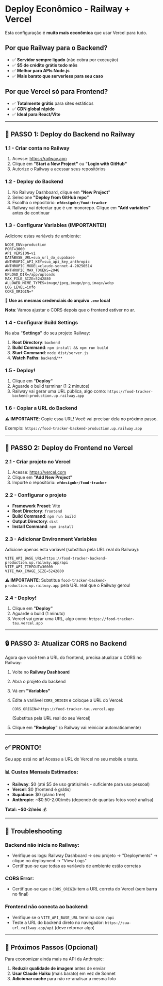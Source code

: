 # Deploy Econômico - Railway + Vercel

Esta configuração é **muito mais econômica** que usar Vercel para tudo.

## Por que Railway para o Backend?

- ✅ **Servidor sempre ligado** (não cobra por execução)
- ✅ **$5 de crédito grátis todo mês**
- ✅ **Melhor para APIs Node.js**
- ✅ **Mais barato que serverless para seu caso**

## Por que Vercel só para Frontend?

- ✅ **Totalmente grátis** para sites estáticos
- ✅ **CDN global rápido**
- ✅ **Ideal para React/Vite**

---

## 🚂 PASSO 1: Deploy do Backend no Railway

### 1.1 - Criar conta no Railway

1. Acesse: https://railway.app
2. Clique em **"Start a New Project"** ou **"Login with GitHub"**
3. Autorize o Railway a acessar seus repositórios

### 1.2 - Deploy do Backend

1. No Railway Dashboard, clique em **"New Project"**
2. Selecione **"Deploy from GitHub repo"**
3. Escolha o repositório: **`efdesignbr/food-tracker`**
4. Railway vai detectar que é um monorepo. Clique em **"Add variables"** antes de continuar

### 1.3 - Configurar Variables (IMPORTANTE!)

Adicione estas variáveis de ambiente:

```
NODE_ENV=production
PORT=3000
API_VERSION=v1
DATABASE_URL=sua_url_do_supabase
ANTHROPIC_API_KEY=sua_api_key_anthropic
ANTHROPIC_MODEL=claude-sonnet-4-20250514
ANTHROPIC_MAX_TOKENS=2048
UPLOAD_DIR=/app/uploads
MAX_FILE_SIZE=5242880
ALLOWED_MIME_TYPES=image/jpeg,image/png,image/webp
LOG_LEVEL=info
CORS_ORIGIN=*
```

**📝 Use as mesmas credenciais do arquivo `.env` local**

**Nota**: Vamos ajustar o CORS depois que o frontend estiver no ar.

### 1.4 - Configurar Build Settings

Na aba **"Settings"** do seu projeto Railway:

1. **Root Directory**: `backend`
2. **Build Command**: `npm install && npm run build`
3. **Start Command**: `node dist/server.js`
4. **Watch Paths**: `backend/**`

### 1.5 - Deploy!

1. Clique em **"Deploy"**
2. Aguarde o build terminar (1-2 minutos)
3. Railway vai gerar uma URL pública, algo como: `https://food-tracker-backend-production.up.railway.app`

### 1.6 - Copiar a URL do Backend

**⚠️ IMPORTANTE**: Copie essa URL! Você vai precisar dela no próximo passo.

Exemplo: `https://food-tracker-backend-production.up.railway.app`

---

## 🎨 PASSO 2: Deploy do Frontend no Vercel

### 2.1 - Criar projeto no Vercel

1. Acesse: https://vercel.com
2. Clique em **"Add New Project"**
3. Importe o repositório: **`efdesignbr/food-tracker`**

### 2.2 - Configurar o projeto

- **Framework Preset**: Vite
- **Root Directory**: `frontend`
- **Build Command**: `npm run build`
- **Output Directory**: `dist`
- **Install Command**: `npm install`

### 2.3 - Adicionar Environment Variables

Adicione apenas esta variável (substitua pela URL real do Railway):

```
VITE_API_BASE_URL=https://food-tracker-backend-production.up.railway.app/api
VITE_API_TIMEOUT=30000
VITE_MAX_IMAGE_SIZE=5242880
```

**⚠️ IMPORTANTE**: Substitua `food-tracker-backend-production.up.railway.app` pela URL real que o Railway gerou!

### 2.4 - Deploy!

1. Clique em **"Deploy"**
2. Aguarde o build (1 minuto)
3. Vercel vai gerar uma URL, algo como: `https://food-tracker-tau.vercel.app`

---

## 🔒 PASSO 3: Atualizar CORS no Backend

Agora que você tem a URL do frontend, precisa atualizar o CORS no Railway:

1. Volte no **Railway Dashboard**
2. Abra o projeto do backend
3. Vá em **"Variables"**
4. Edite a variável `CORS_ORIGIN` e coloque a URL do Vercel:
   ```
   CORS_ORIGIN=https://food-tracker-tau.vercel.app
   ```
   (Substitua pela URL real do seu Vercel)

5. Clique em **"Redeploy"** (o Railway vai reiniciar automaticamente)

---

## ✅ PRONTO!

Seu app está no ar! Acesse a URL do Vercel no seu mobile e teste.

### 📊 Custos Mensais Estimados:

- **Railway**: $0 (até $5 de uso grátis/mês - suficiente para uso pessoal)
- **Vercel**: $0 (frontend é grátis)
- **Supabase**: $0 (plano free)
- **Anthropic**: ~$0.50-2.00/mês (depende de quantas fotos você analisa)

**Total: ~$0-2/mês** 💰

---

## 🔧 Troubleshooting

### Backend não inicia no Railway:
- Verifique os logs: Railway Dashboard → seu projeto → "Deployments" → clique no deployment → "View Logs"
- Certifique-se que todas as variáveis de ambiente estão corretas

### CORS Error:
- Certifique-se que o `CORS_ORIGIN` tem a URL correta do Vercel (sem barra no final)

### Frontend não conecta ao backend:
- Verifique se o `VITE_API_BASE_URL` termina com `/api`
- Teste a URL do backend direto no navegador: `https://sua-url.railway.app/api` (deve retornar algo)

---

## 🎯 Próximos Passos (Opcional)

Para economizar ainda mais na API da Anthropic:

1. **Reduzir qualidade de imagem** antes de enviar
2. **Usar Claude Haiku** (mais barato) em vez de Sonnet
3. **Adicionar cache** para não re-analisar a mesma foto
